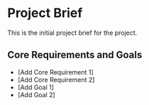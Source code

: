 # Project Brief

This is the initial project brief for the project.

## Core Requirements and Goals

*   [Add Core Requirement 1]
*   [Add Core Requirement 2]
*   [Add Goal 1]
*   [Add Goal 2]